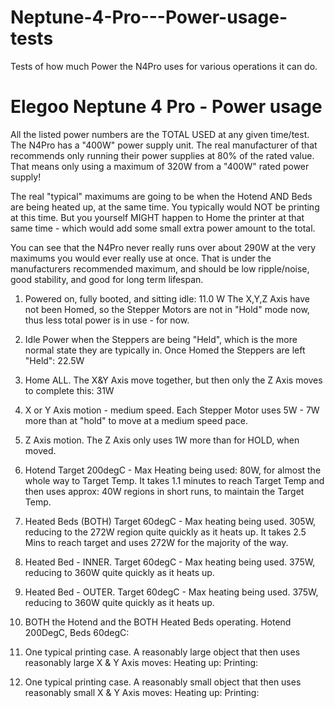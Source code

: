 # Neptune-4-Pro---Power-usage-tests
Tests of how much Power the N4Pro uses for various operations it can do. 

Elegoo Neptune 4 Pro - Power usage
==================================
All the listed power numbers are the TOTAL USED at any given time/test.
The N4Pro has a "400W" power supply unit. The real manufacturer of that
recommends only running their power supplies at 80% of the rated value.
That means only using a maximum of 320W from a "400W" rated power supply!

The real "typical" maximums are going to be when the Hotend AND Beds are
being heated up, at the same time. You typically would NOT be printing at
this time. But you yourself MIGHT happen to Home the printer at that same
time - which would add some small extra power amount to the total.

You can see that the N4Pro never really runs over about 290W at the very
maximums you would ever really use at once.  That is under the manufacturers
recommended maximum, and should be low ripple/noise, good stability, and
good for long term lifespan.


1.	Powered on, fully booted, and sitting idle:
	11.0 W
	The X,Y,Z Axis have not been Homed, so the Stepper Motors are not in
	"Hold" mode now, thus less total power is in use - for now.

2.    Idle Power when the Steppers are being "Held", which is the more normal
    state they are typically in. Once Homed the Steppers are left "Held":
	22.5W

4.    Home ALL.  The X&Y Axis move together, but then only the Z Axis moves to 
    	complete this:
	31W

5.	X or Y Axis motion - medium speed. Each Stepper Motor uses 5W - 7W more
	than at "hold" to move at a medium speed pace.

6.	Z Axis motion. The Z Axis only uses 1W more than for HOLD, when moved.

7.	Hotend Target 200degC - Max Heating being used:
	80W, for almost the whole way to Target Temp.
	It takes 1.1 minutes to reach Target Temp and then uses approx:
	40W regions in short runs, to maintain the Target Temp.

8.	Heated Beds (BOTH) Target 60degC - Max heating being used.
	305W, reducing to the 272W region quite quickly as it heats up.
	It takes 2.5 Mins to reach target and uses 272W for the majority of the way.

9.	Heated Bed - INNER. Target 60degC - Max heating being used.
	375W, reducing to 360W quite quickly as it heats up.

10.	Heated Bed - OUTER. Target 60degC - Max heating being used.
	375W, reducing to 360W quite quickly as it heats up.

11.	BOTH the Hotend and the BOTH Heated Beds operating. Hotend 200DegC, Beds 60degC:


12.	One typical printing case. A reasonably large object that then uses
	reasonably large X & Y Axis moves:
	Heating up:
	Printing:
	

13.	One typical printing case. A reasonably small object that then uses
	reasonably small X & Y Axis moves:
	Heating up:
	Printing:
	





